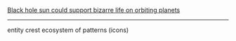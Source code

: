 <a href="https://www.newscientist.com/article/2073577-black-hole-sun-could-support-bizarre-life-on-orbiting-planets/" target="_blank">Black hole sun could support bizarre life on orbiting planets</a>

---

entity crest
  ecosystem of patterns (icons)
